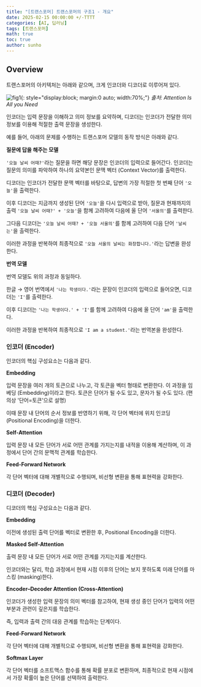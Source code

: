```yaml
---
title: "[트랜스포머] 트랜스포머의 구조1 - 개요"
date: 2025-02-15 00:00:00 +/-TTTT
categories: [AI, 딥러닝]
tags: [트랜스포머]
math: true
toc: true
author: sunho
---
```


## Overview

트랜스포머의 아키텍처는 아래와 같으며, 크게 인코더와 디코더로 이루어져 있다.

![fig1](dl/transformer/1-1.png){: style="display:block; margin:0 auto; width:70%;"}
_출처: Attention Is All you Need_

인코더는 입력 문장을 이해하고 의미 정보를 요약하며, 디코더는 인코더가 전달한 의미 정보를 이용해 적절한 출력 문장을 생성한다.

예를 들어, 아래의 문제를 수행하는 트랜스포머 모델의 동작 방식은 아래와 같다.

**질문에 답을 해주는 모델**

`'오늘 날씨 어때?'`라는 질문을 하면 해당 문장은 인코더의 입력으로 들어간다. 인코더는 질문의 의미를 파악하여 하나의 요약본인 문맥 벡터 (Context Vector)를 출력한다.

디코더는 인코더가 전달한 문맥 벡터를 바탕으로, 답변의 가장 적절한 첫 번째 단어 `'오늘'`을 출력한다.

이후 디코더는 지금까지 생성된 단어 `'오늘'`을 다시 입력으로 받아, 질문과 현재까지의 출력 `'오늘 날씨 어때?' + '오늘'`을 함께 고려하여 다음에 올 단어 `'서울의'`를 출력한다.

그다음 디코더는 `'오늘 날씨 어때? + '오늘 서울의'`를 함께 고려하여 다음 단어 `'날씨는'`을 출력한다.

이러한 과정을 반복하여 최종적으로 `'오늘 서울의 날씨는 화창합니다.'`라는 답변을 완성한다.

**번역 모델**

번역 모델도 위의 과정과 동일하다.

한글 → 영어 번역에서 `'나는 학생이다.'`라는 문장이 인코더의 입력으로 들어오면, 디코더는 `'I'`를 출력한다.

이후 디코더는 `'나는 학생이다.' + 'I'`를 함께 고려하여 다음에 올 단어 `'am'`을 출력한다.

이러한 과정을 반복하여 최종적으로 `'I am a student.'`라는 번역본을 완성한다.

### 인코더 (Encoder)

인코더의 핵심 구성요소는 다음과 같다.

**Embedding**

입력 문장을 여러 개의 토큰으로 나누고, 각 토큰을 벡터 형태로 변환한다. 이 과정을 임베딩 (Embedding)이라고 한다. 토큰은 단어가 될 수도 있고, 문자가 될 수도 있다. (편의상 '단어=토큰'으로 설명)

이때 문장 내 단어의 순서 정보를 반영하기 위해, 각 단어 벡터에 위치 인코딩 (Positional Encoding)을 더한다.

**Self-Attention**

입력 문장 내 모든 단어가 서로 어떤 관계를 가지는지를 내적을 이용해 계산하며, 이 과정에서 단어 간의 문맥적 관계를 학습한다.

**Feed-Forward Network**

각 단어 벡터에 대해 개별적으로 수행되며, 비선형 변환을 통해 표현력을 강화한다.

### 디코더 (Decoder)

디코더의 핵심 구성요소는 다음과 같다.

**Embedding**

이전에 생성된 출력 단어를 벡터로 변환한 후, Positional Encoding을 더한다.

**Masked Self-Attention**

출력 문장 내 모든 단어가 서로 어떤 관계를 가지는지를 계산한다. 

인코더와는 달리, 학습 과정에서 현재 시점 이후의 단어는 보지 못하도록 미래 단어를 마스킹 (masking)한다.

**Encoder–Decoder Attention (Cross-Attention)**

인코더가 생성한 입력 문장의 의미 벡터를 참고하여, 현재 생성 중인 단어가 입력의 어떤 부분과 관련이 깊은지를 학습한다.

즉, 입력과 출력 간의 대응 관계를 학습하는 단계이다.

**Feed-Forward Network**

각 단어 벡터에 대해 개별적으로 수행되며, 비선형 변환을 통해 표현력을 강화한다.

**Softmax Layer**

각 단어 벡터를 소프트맥스 함수를 통해 확률 분포로 변환하며, 최종적으로 현재 시점에서 가장 확률이 높은 단어를 선택하여 출력한다.
